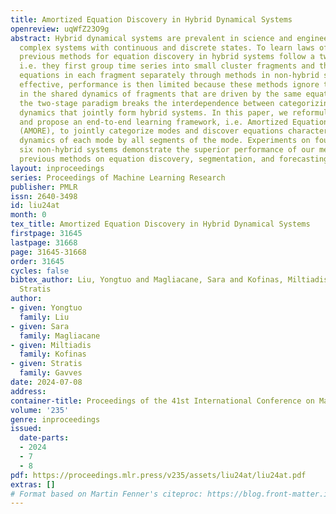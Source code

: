 ```yaml
---
title: Amortized Equation Discovery in Hybrid Dynamical Systems
openreview: uqWfZ23O9g
abstract: Hybrid dynamical systems are prevalent in science and engineering to express
  complex systems with continuous and discrete states. To learn laws of systems, all
  previous methods for equation discovery in hybrid systems follow a two-stage paradigm,
  i.e. they first group time series into small cluster fragments and then discover
  equations in each fragment separately through methods in non-hybrid systems. Although
  effective, performance is then limited because these methods ignore the commonalities
  in the shared dynamics of fragments that are driven by the same equations. Besides,
  the two-stage paradigm breaks the interdependence between categorizing and representing
  dynamics that jointly form hybrid systems. In this paper, we reformulate the problem
  and propose an end-to-end learning framework, i.e. Amortized Equation Discovery
  (AMORE), to jointly categorize modes and discover equations characterizing motion
  dynamics of each mode by all segments of the mode. Experiments on four hybrid and
  six non-hybrid systems demonstrate the superior performance of our method against
  previous methods on equation discovery, segmentation, and forecasting.
layout: inproceedings
series: Proceedings of Machine Learning Research
publisher: PMLR
issn: 2640-3498
id: liu24at
month: 0
tex_title: Amortized Equation Discovery in Hybrid Dynamical Systems
firstpage: 31645
lastpage: 31668
page: 31645-31668
order: 31645
cycles: false
bibtex_author: Liu, Yongtuo and Magliacane, Sara and Kofinas, Miltiadis and Gavves,
  Stratis
author:
- given: Yongtuo
  family: Liu
- given: Sara
  family: Magliacane
- given: Miltiadis
  family: Kofinas
- given: Stratis
  family: Gavves
date: 2024-07-08
address:
container-title: Proceedings of the 41st International Conference on Machine Learning
volume: '235'
genre: inproceedings
issued:
  date-parts:
  - 2024
  - 7
  - 8
pdf: https://proceedings.mlr.press/v235/assets/liu24at/liu24at.pdf
extras: []
# Format based on Martin Fenner's citeproc: https://blog.front-matter.io/posts/citeproc-yaml-for-bibliographies/
---
```

